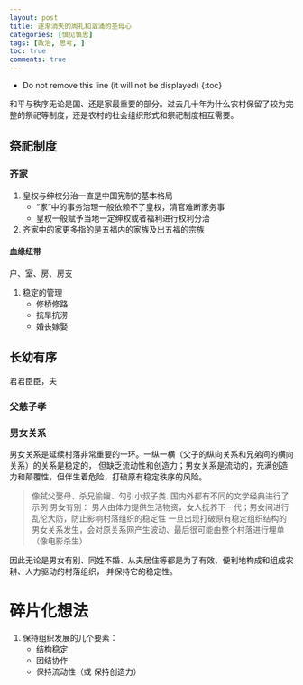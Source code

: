 ```yaml
---
layout: post
title: 逐渐消失的周礼和汹涌的圣母心
categories: [慎见慎思]
tags: [政治, 思考, ]
toc: true
comments: true
---
```


* Do not remove this line (it will not be displayed)
{:toc}

和平与秩序无论是国、还是家最重要的部分。过去几十年为什么农村保留了较为完整的祭祀等制度，还是农村的社会组织形式和祭祀制度相互需要。

## 祭祀制度 ##
### 齐家 ###
1. 皇权与绅权分治一直是中国宪制的基本格局
    * “家”中的事务治理一般依赖不了皇权，清官难断家务事
    * 皇权一般赋予当地一定绅权或者福利进行权利分治
2. 齐家中的家更多指的是五福内的家族及出五福的宗族

#### 血缘纽带 ####
户、室、房、房支
1. 稳定的管理
    * 修桥修路
    * 抗旱抗涝
    * 婚丧嫁娶

## 长幼有序 ##
君君臣臣，夫

### 父慈子孝 ###

### 男女关系 ###
男女关系是延续村落非常重要的一环。一纵一横（父子的纵向关系和兄弟间的横向关系）的关系是稳定的，
但缺乏流动性和创造力；男女关系是流动的，充满创造力和颠覆性，但伴生着危险，打破原有稳定秩序的风险。

> 像弑父娶母、杀兄偷嫂、勾引小叔子类. 国内外都有不同的文学经典进行了示例
> 男女有别： 男人由体力提供生活物资，女人抚养下一代；男女间进行乱伦大防，防止影响村落组织的稳定性
> 一旦出现打破原有稳定组织结构的男女关系发生，会对原关系网产生波动、最后很可能由整个村落进行埋单 （像电影杀生）

因此无论是男女有别、同姓不婚、从夫居住等都是为了有效、便利地构成和组成农耕、人力驱动的村落组织，
并保持它的稳定性。




# 碎片化想法 #
1. 保持组织发展的几个要素：
    - 结构稳定
    - 团结协作
    - 保持流动性（或 保持创造力）









##
